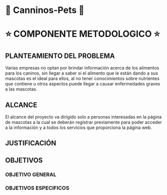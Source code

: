 # :dog: Canninos-Pets :dog:

# :star: COMPONENTE METODOLOGICO :star:

## PLANTEAMIENTO DEL PROBLEMA
Varias empresas no optan por brindar información acerca de los alimentos para los caninos, sin llegar a saber si el alimento que le están dando a sus mascotas es el ideal para ellos, al no tener conocimientos sobre nutrientes que contiene u otros aspectos puede llegar a causar enfermedades graves a las mascotas.  
## ALCANCE 
El alcance del proyecto va dirigido solo a personas interesadas en la página de mascotas a la cual se deberán registrar previamente para poder acceder a la información y a todos los servicios que proporciona la página web.
## JUSTIFICACIÓN
## OBJETIVOS
### OBJETIVO GENERAL
### OBJETIVOS ESPECIFICOS
